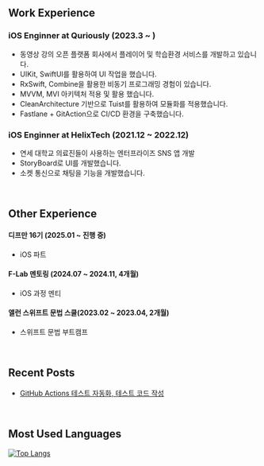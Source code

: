 ## Work Experience
### iOS Enginner at Quriously (2023.3 ~ )
- 동영상 강의 오픈 플랫폼 회사에서 플레이어 및 학습환경 서비스를 개발하고 있습니다.
- UIKit, SwiftUI를 활용하여 UI 작업을 했습니다.
- RxSwift, Combine을 활용한 비동기 프로그래밍 경험이 있습니다.
- MVVM, MVI 아키텍처 적용 및 활용 했습니다.
- CleanArchitecture 기반으로 Tuist를 활용하여 모듈화를 적용했습니다.
- Fastlane + GitAction으로 CI/CD 환경을 구축했습니다.

### iOS Enginner at HelixTech (2021.12 ~ 2022.12)
- 연세 대학교 의료진들이 사용하는 엔터프라이즈 SNS 앱 개발
- StoryBoard로 UI를 개발했습니다.
- 소켓 통신으로 채팅을 기능을 개발했습니다.

<br>

## Other Experience
#### 디프만 16기 (2025.01 ~ 진행 중)
  - iOS 파트

#### F-Lab 멘토링 (2024.07 ~ 2024.11, 4개월)
  - iOS 과정 멘티

#### 앨런 스위프트 문법 스쿨(2023.02 ~ 2023.04, 2개월)
  - 스위프트 문법 부트캠프

<br>

## Recent Posts
- [GitHub Actions 테스트 자동화, 테스트 코드 작성](https://velog.io/@junlight94/GitHub-Actions-%ED%85%8C%EC%8A%A4%ED%8A%B8-%EC%9E%90%EB%8F%99%ED%99%94%EC%99%80-%EB%A6%AC%ED%8F%AC%ED%8A%B8-%EB%B4%87-%EA%B0%9C%EB%B0%9C)

<br>

## Most Used Languages
[![Top Langs](https://github-readme-stats.vercel.app/api/top-langs/?username=junlight94)](https://github.com/anuraghazra/github-readme-stats)
